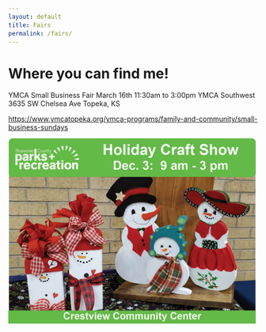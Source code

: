 ```yaml
---
layout: default
title: Fairs
permalink: /fairs/
---
```


# Where you can find me!

YMCA Small Business Fair
March 16th 11:30am to 3:00pm
YMCA Southwest
3635 SW Chelsea Ave
Topeka, KS

https://www.ymcatopeka.org/ymca-programs/family-and-community/small-business-sundays


<img src="/images/Crestview Community.jpg" width="500" /> 
